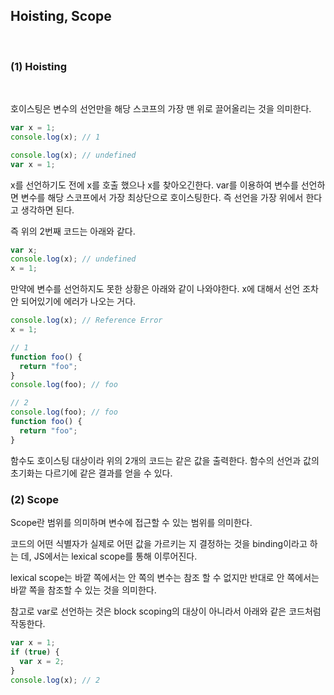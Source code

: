 ## Hoisting, Scope

<br />

### (1) Hoisting

<br />

호이스팅은 변수의 선언만을 해당 스코프의 가장 맨 위로 끌어올리는 것을 의미한다.

```javascript
var x = 1;
console.log(x); // 1
```

```javascript
console.log(x); // undefined
var x = 1;
```

x를 선언하기도 전에 x를 호출 했으나 x를 찾아오긴한다. var를 이용하여 변수를 선언하면 변수를 해당 스코프에서 가장 최상단으로 호이스팅한다. 즉 선언을 가장 위에서 한다고 생각하면 된다.

즉 위의 2번째 코드는 아래와 같다.

```javascript
var x;
console.log(x); // undefined
x = 1;
```

만약에 변수를 선언하지도 못한 상황은 아래와 같이 나와야한다. x에 대해서 선언 조차 안 되어있기에 에러가 나오는 거다.

```javascript
console.log(x); // Reference Error
x = 1;
```

```javascript
// 1
function foo() {
  return "foo";
}
console.log(foo); // foo

// 2
console.log(foo); // foo
function foo() {
  return "foo";
}
```

함수도 호이스팅 대상이라 위의 2개의 코드는 같은 값을 출력한다. 함수의 선언과 값의 초기화는 다르기에 같은 결과를 얻을 수 있다.

### (2) Scope

Scope란 범위를 의미하며 변수에 접근할 수 있는 범위를 의미한다.

코드의 어떤 식별자가 실제로 어떤 값을 가르키는 지 결정하는 것을 binding이라고 하는 데, JS에서는 lexical scope를 통해 이루어진다.

lexical scope는 바깥 쪽에서는 안 쪽의 변수는 참조 할 수 없지만 반대로 안 쪽에서는 바깥 쪽을 참조할 수 있는 것을 의미한다.

참고로 var로 선언하는 것은 block scoping의 대상이 아니라서 아래와 같은 코드처럼 작동한다.

```javascript
var x = 1;
if (true) {
  var x = 2;
}
console.log(x); // 2
```

<br />
